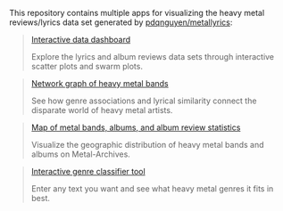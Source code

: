This repository contains multiple apps for visualizing the heavy metal reviews/lyrics data set generated
by [pdqnguyen/metallyrics](https://github.com/pdqnguyen/metallyrics):

> [Interactive data dashboard](https://metal-lyrics-feature-plots.herokuapp.com/)
> 
> Explore the lyrics and album reviews data sets through interactive scatter plots and swarm plots.

> [Network graph of heavy metal bands](https://metal-lyrics-network-graph.herokuapp.com/)
> 
> See how genre associations and lyrical similarity connect the disparate world of heavy metal artists.

> [Map of metal bands, albums, and album review statistics](https://metal-lyrics-maps.herokuapp.com/)
> 
> Visualize the geographic distribution of heavy metal bands and albums on Metal-Archives.

> [Interactive genre classifier tool](https://metal-lyrics-genre-classifier.herokuapp.com/)
> 
> Enter any text you want and see what heavy metal genres it fits in best.
